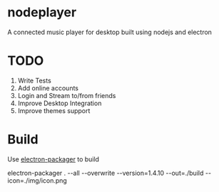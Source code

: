# nodeplayer

A connected music player for desktop built using nodejs and electron

# TODO

1. Write Tests
2. Add online accounts
3. Login and Stream to/from friends
4. Improve Desktop Integration
5. Improve themes support

# Build

Use <a href="https://github.com/electron-userland/electron-packager">electron-packager</a> to build

electron-packager . --all --overwrite --version=1.4.10 --out=./build --icon=./img/icon.png
